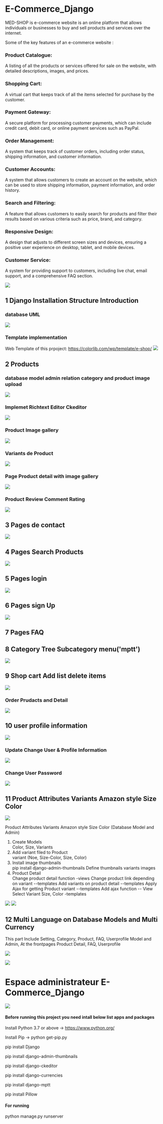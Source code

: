 # E-Commerce_Django
MED-SHOP is e-commerce website is an online platform that allows individuals or businesses to buy and sell products and services over the internet.

Some of the key features of an e-commerce website :

### Product Catalogue:
A listing of all the products or services offered for sale on the website, with detailed descriptions, images, and prices.

### Shopping Cart:
A virtual cart that keeps track of all the items selected for purchase by the customer.

### Payment Gateway: 
A secure platform for processing customer payments, which can include credit card, debit card, or online payment services such as PayPal.

### Order Management:
A system that keeps track of customer orders, including order status, shipping information, and customer information.

### Customer Accounts:
A system that allows customers to create an account on the website, which can be used to store shipping information, payment information, and order history.

### Search and Filtering: 
A feature that allows customers to easily search for products and filter their results based on various criteria such as price, brand, and category.

### Responsive Design: 
A design that adjusts to different screen sizes and devices, ensuring a positive user experience on desktop, tablet, and mobile devices.

### Customer Service:
A system for providing support to customers, including live chat, email support, and a comprehensive FAQ section.

![](imgscrin/0.png)

## 1 Django Installation Structure Introduction

### database UML

![](imgscrin/1.png)

### Template implementation

Web Template of this prpoject: https://colorlib.com/wp/template/e-shop/
![](imgscrin/2.png)

## 2 Products

### database model admin relation category and product image upload

![](imgscrin/3.png)

### Implemet Richtext Editor Ckeditor

![](imgscrin/4.png)

### Product Image gallery

![](imgscrin/5.png)

### Variants de Product

![](imgscrin/6.png)

### Page Product detail with image gallery

![](imgscrin/7.png)

### Product Review Comment Rating

![](imgscrin/8.png)

## 3 Pages de contact

![](imgscrin/9.png)

## 4 Pages Search Products

![](imgscrin/10.png)

## 5 Pages login

![](imgscrin/11.png)

## 6 Pages sign Up

![](imgscrin/12.png)

## 7 Pages FAQ

## 8 Category Tree Subcategory menu('mptt')

![](imgscrin/13.png)

## 9 Shop cart Add list delete items

![](imgscrin/14.png)

### Order Prudacts and Detail

![](imgscrin/18.png)

## 10 user profile information

![](imgscrin/15.png)

### Update Change User & Profile Information

![](imgscrin/16.png)

### Change User Password

![](imgscrin/17.png)

## 11 Product Attributes Variants Amazon style Size Color

![](imgscrin/varaint.png)

Product Attributes Variants Amazon style Size Color (Database Model and Admin)

<ol>
    <li>Create Models</li>
        Color,
        Size,
        Variants
    <li>Add variant filed to Product</li>
        variant (Noe, Size-Color, Size, Color)
    <li>Install image thumbnails</li>
        pip install django-admin-thumbnails
        Define thumbnails variants images
    <li>Product Detail</li>
        Change product detail function  -views
        Change product link depending on variant --templates
        Add variants on product detail --templates
        Apply Ajax for getting Product variant --templates
        Add ajax function  -- View
        Select Variant Size, Color -templates
</ol>

![](imgscrin/6.png)
![](imgscrin/7.png)

## 12 Multi Language on Database Models and Multi Currency

This part Include Setting, Category, Product, FAQ, Userprofile Model and Admin, At the frontpages Product Detail, FAQ, Userprofile

![](imgscrin/Multi%20Language%20on%20Database.png)

![](imgscrin/19.png)

# Espace administrateur E-Commerce_Django

![](imgscrin/00.png)

#### Before running this project you need intall below list apps and packages

Install Python 3.7 or above -> https://www.python.org/

Install Pip -> python get-pip.py

pip install Django

pip install django-admin-thumbnails

pip install django-ckeditor

pip install django-currencies

pip install django-mptt

pip install Pillow

#### For running

python manage.py runserver

